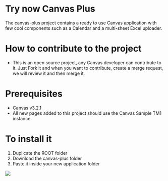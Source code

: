 # Try now Canvas Plus
The canvas-plus project contains a ready to use Canvas application with few cool components such as a Calendar and a multi-sheet Excel uploader.

# How to contribute to the project
* This is an open source project, any Canvas developer can contribute to it. Just Fork it and when you want to contribute, create a merge request, we will review it and then merge it.

# Prerequisites
* Canvas v3.2.1
* All new pages added to this project should use the Canvas Sample TM1 instance

# To install it
1. Duplicate the ROOT folder
1. Download the canvas-plus folder
1. Paste it inside your new application folder

<img src="https://s3.amazonaws.com/cubewise-downloads/web_assets/canvas-assets/canvas-plus.png"/>

